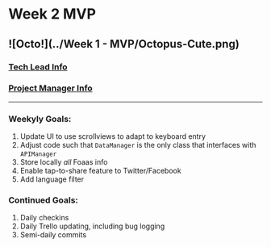 # Week 2 MVP

![Octo!](../Week 1 - MVP/Octopus-Cute.png)
---

### [Tech Lead Info](https://github.com/AccessLite/BoardingPass/blob/master/Week%202%20-%20MVP/Week2MVP_TechLeadInstructions.md)

### [Project Manager Info](https://github.com/AccessLite/BoardingPass/blob/master/Week%202%20-%20MVP/Week2MVP_PMInstructions.md)

---

### Weekyly Goals:

1. Update UI to use scrollviews to adapt to keyboard entry
2. Adjust code such that `DataManager` is the only class that interfaces with `APIManager`
3. Store locally *all* Foaas info
4. Enable tap-to-share feature to Twitter/Facebook
5. Add language filter

### Continued Goals:

1. Daily checkins 
2. Daily Trello updating, including bug logging
3. Semi-daily commits

